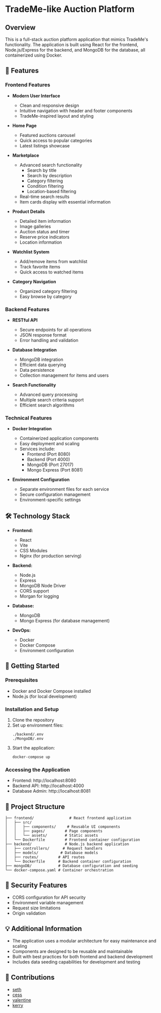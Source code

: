 # TradeMe-like Auction Platform

## Overview
This is a full-stack auction platform application that mimics TradeMe's functionality. The application is built using React for the frontend, Node.js/Express for the backend, and MongoDB for the database, all containerized using Docker.

## 🚀 Features

### Frontend Features
- **Modern User Interface**
  - Clean and responsive design
  - Intuitive navigation with header and footer components
  - TradeMe-inspired layout and styling

- **Home Page**
  - Featured auctions carousel
  - Quick access to popular categories
  - Latest listings showcase

- **Marketplace**
  - Advanced search functionality
    - Search by title
    - Search by description
    - Category filtering
    - Condition filtering
    - Location-based filtering
  - Real-time search results
  - Item cards display with essential information

- **Product Details**
  - Detailed item information
  - Image galleries
  - Auction status and timer
  - Reserve price indicators
  - Location information

- **Watchlist System**
  - Add/remove items from watchlist
  - Track favorite items
  - Quick access to watched items

- **Category Navigation**
  - Organized category filtering
  - Easy browse by category

### Backend Features
- **RESTful API**
  - Secure endpoints for all operations
  - JSON response format
  - Error handling and validation

- **Database Integration**
  - MongoDB integration
  - Efficient data querying
  - Data persistence
  - Collection management for items and users

- **Search Functionality**
  - Advanced query processing
  - Multiple search criteria support
  - Efficient search algorithms

### Technical Features
- **Docker Integration**
  - Containerized application components
  - Easy deployment and scaling
  - Services include:
    - Frontend (Port 8080)
    - Backend (Port 4000)
    - MongoDB (Port 27017)
    - Mongo Express (Port 8081)

- **Environment Configuration**
  - Separate environment files for each service
  - Secure configuration management
  - Environment-specific settings

## 🛠 Technology Stack
- **Frontend:**
  - React
  - Vite
  - CSS Modules
  - Nginx (for production serving)

- **Backend:**
  - Node.js
  - Express
  - MongoDB Node Driver
  - CORS support
  - Morgan for logging

- **Database:**
  - MongoDB
  - Mongo Express (for database management)

- **DevOps:**
  - Docker
  - Docker Compose
  - Environment configuration

## 🚦 Getting Started

### Prerequisites
- Docker and Docker Compose installed
- Node.js (for local development)

### Installation and Setup
1. Clone the repository
2. Set up environment files:
   ```
   ./backend/.env
   ./MongoDB/.env
   ```
3. Start the application:
   ```bash
   docker-compose up
   ```

### Accessing the Application
- Frontend: http://localhost:8080
- Backend API: http://localhost:4000
- Database Admin: http://localhost:8081

## 📁 Project Structure
```
├── frontend/                # React frontend application
│   ├── src/
│   │   ├── components/     # Reusable UI components
│   │   ├── pages/         # Page components
│   │   └── assets/        # Static assets
│   └── Dockerfile         # Frontend container configuration
├── backend/               # Node.js backend application
│   ├── controllers/      # Request handlers
│   ├── models/          # Database models
│   ├── routes/         # API routes
│   └── Dockerfile      # Backend container configuration
├── mongoDB/            # Database configuration and seeding
└── docker-compose.yaml # Container orchestration
```

## 🔐 Security Features
- CORS configuration for API security
- Environment variable management
- Request size limitations
- Origin validation

## 💡 Additional Information
- The application uses a modular architecture for easy maintenance and scaling
- Components are designed to be reusable and maintainable
- Built with best practices for both frontend and backend development
- Includes data seeding capabilities for development and testing

## 🤝 Contributions
* [seth](https://github.com/SethSamuelCode)
* [cess](https://github.com/Cess-stack)
* [valentine](https://github.com/valentine-ncube)
* [kerry](https://github.com/LuCinemax)